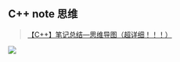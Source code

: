 ## C++ note 思维

> [【C++】笔记总结—思维导图（超详细！！！）](https://blog.csdn.net/qq_37941471/article/details/84026920)

<img src="images/0-cplus-00.png"/>